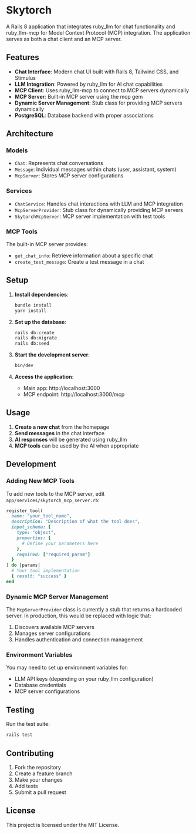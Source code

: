 # Skytorch

A Rails 8 application that integrates ruby_llm for chat functionality and ruby_llm-mcp for Model Context Protocol (MCP) integration. The application serves as both a chat client and an MCP server.

## Features

- **Chat Interface**: Modern chat UI built with Rails 8, Tailwind CSS, and Stimulus
- **LLM Integration**: Powered by ruby_llm for AI chat capabilities
- **MCP Client**: Uses ruby_llm-mcp to connect to MCP servers dynamically
- **MCP Server**: Built-in MCP server using the mcp gem
- **Dynamic Server Management**: Stub class for providing MCP servers dynamically
- **PostgreSQL**: Database backend with proper associations

## Architecture

### Models
- `Chat`: Represents chat conversations
- `Message`: Individual messages within chats (user, assistant, system)
- `McpServer`: Stores MCP server configurations

### Services
- `ChatService`: Handles chat interactions with LLM and MCP integration
- `McpServerProvider`: Stub class for dynamically providing MCP servers
- `SkytorchMcpServer`: MCP server implementation with test tools

### MCP Tools
The built-in MCP server provides:
- `get_chat_info`: Retrieve information about a specific chat
- `create_test_message`: Create a test message in a chat

## Setup

1. **Install dependencies**:
   ```bash
   bundle install
   yarn install
   ```

2. **Set up the database**:
   ```bash
   rails db:create
   rails db:migrate
   rails db:seed
   ```

3. **Start the development server**:
   ```bash
   bin/dev
   ```

4. **Access the application**:
   - Main app: http://localhost:3000
   - MCP endpoint: http://localhost:3000/mcp

## Usage

1. **Create a new chat** from the homepage
2. **Send messages** in the chat interface
3. **AI responses** will be generated using ruby_llm
4. **MCP tools** can be used by the AI when appropriate

## Development

### Adding New MCP Tools

To add new tools to the MCP server, edit `app/services/skytorch_mcp_server.rb`:

```ruby
register_tool(
  name: "your_tool_name",
  description: "Description of what the tool does",
  input_schema: {
    type: "object",
    properties: {
      # Define your parameters here
    },
    required: ["required_param"]
  }
) do |params|
  # Your tool implementation
  { result: "success" }
end
```

### Dynamic MCP Server Management

The `McpServerProvider` class is currently a stub that returns a hardcoded server. In production, this would be replaced with logic that:

1. Discovers available MCP servers
2. Manages server configurations
3. Handles authentication and connection management

### Environment Variables

You may need to set up environment variables for:
- LLM API keys (depending on your ruby_llm configuration)
- Database credentials
- MCP server configurations

## Testing

Run the test suite:
```bash
rails test
```

## Contributing

1. Fork the repository
2. Create a feature branch
3. Make your changes
4. Add tests
5. Submit a pull request

## License

This project is licensed under the MIT License.
